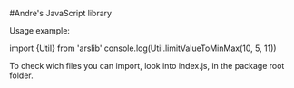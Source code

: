 #Andre's JavaScript library

Usage example:

import {Util} from 'arslib'
console.log(Util.limitValueToMinMax(10, 5, 11))

To check wich files you can import, look into index.js, in the package root folder.

